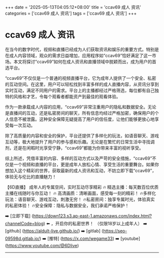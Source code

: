 +++
date = '2025-05-13T04:05:12+08:00'
title = 'ccav69 成人 资讯'
categories = ['ccav69 成人 资讯']
tags = ['ccav69 成人 资讯']
+++

# ccav69 成人 资讯

在当今的数字时代，视频和直播已经成为人们获取资讯和娱乐的重要方式。特别是在成人内容领域，观众的需求日益增加，应用程序如“ccav69”恰好满足了这一市场。本文将探讨“ccav69”如何在成人资讯和直播领域中脱颖而出，成为用户的首选平台。

“ccav69”不仅仅是一个普通的视频直播平台，它为成年人提供了一个安全、私密的互动空间。在这里，用户可以轻松找到丰富多样的成人直播内容，从资讯分享到实时互动，满足不同用户的需求。平台上的主播都经过严格筛选，每位都有自己独特的风格和才艺，令每个观看者都能资产到最佳的观看体验。

作为一款承载成人内容的应用，“ccav69”非常注重用户的隐私和数据安全。无论是直播间的互动，还是私密房间的聊天，所有信息均经过严格加密，确保用户的个人信息不被泄露。这种安全保障无疑提高了用户的信任度，让他们能够更放心地享受每一次互动。

除了高质量的内容和安全的保护，平台还提供了多样化的玩法，如语音聊天、游戏互动等，极大地提升了用户的参与感和乐趣。无论是在繁忙的日常生活中寻找调剂，还是在闲暇时光享受宁静，“ccav69”都能为你带来丰富的视听享受。

综上所述，凭借丰富的内容、多样的互动方式以及严苛的安全措施，“ccav69”不仅是一个视频和直播的平台，更是成年人放松心情、享受生活的重要舞台。如果你想加入这个精彩的世界，获取最新的成人资讯和互动，不妨立即下载“ccav69”，体验无与伦比的直播魅力！

【6D直播】
成年人的专属空间，实时互动尽享精彩
🔥 精选主播：每天数百位优质主播在线随时与你互动！
🔥 高清画质：清晰画面，感受每一刻的精彩！
🔥多样化玩法：语音聊天、游戏互动，刺激无穷！
🔥私密房间：独享专属时光，体验真实的私密体验！
🔥安全保障：隐私与数据安全，我们承诺严格保护！

➡️ [立即下载] (https://down123.s3.ap-east-1.amazonaws.com/index.html?channelCode=blog) ⬅️ ，开启你的私密世界！
（仅限18岁以上成年人）
➡️ [github] (https://aldult-live.github.io/)
➡️ [gitlab] (https://seo-09598d.gitlab.io/)
➡️ [推特] (https://x.com/wegame33)
➡️ [youtube] (https://www.youtube.com/@6Dlive)

---
